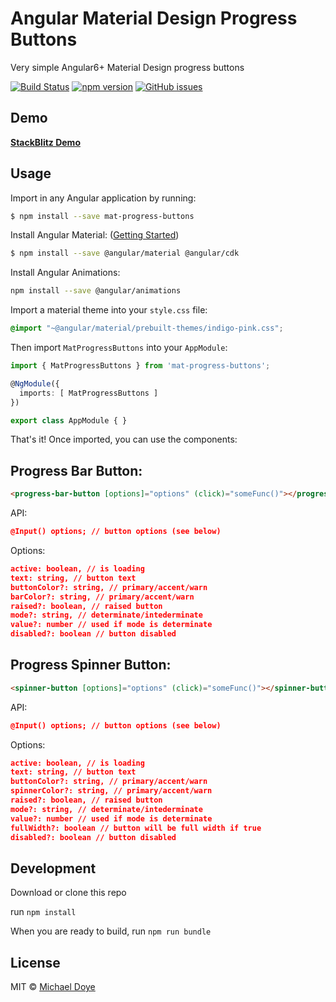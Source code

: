# Angular Material Design Progress Buttons 
Very simple Angular6+ Material Design progress buttons


[![Build Status](https://travis-ci.org/michaeldoye/mat-progress-buttons.svg?branch=master)](https://travis-ci.org/michaeldoye/mat-progress-buttons) [![npm version](https://badge.fury.io/js/mat-progress-buttons.svg)](https://www.npmjs.com/package/mat-progress-buttons)  [![GitHub issues](https://img.shields.io/github/issues/michaeldoye/mat-progress-buttons.svg)](https://github.com/michaeldoye/mat-progress-buttons/issues)

## Demo

[**StackBlitz Demo**](https://stackblitz.com/edit/mat-progress-buttons-demo)


## Usage

Import in any Angular application by running:

```bash
$ npm install --save mat-progress-buttons
```

Install Angular Material: ([Getting Started](https://material.angular.io/guide/getting-started))

```bash
$ npm install --save @angular/material @angular/cdk
```

Install Angular Animations:

```bash
npm install --save @angular/animations
```

Import a material theme into your `style.css` file:

```css
@import "~@angular/material/prebuilt-themes/indigo-pink.css";
```


Then import `MatProgressButtons` into your `AppModule`:

```typescript
import { MatProgressButtons } from 'mat-progress-buttons';

@NgModule({
  imports: [ MatProgressButtons ]
})

export class AppModule { }
```

That's it! Once imported, you can use the components:

## Progress Bar Button:

```html
<progress-bar-button [options]="options" (click)="someFunc()"></progress-bar-button>

```
API:

```json
@Input() options; // button options (see below)
```

Options:

```json
active: boolean, // is loading
text: string, // button text
buttonColor?: string, // primary/accent/warn
barColor?: string, // primary/accent/warn
raised?: boolean, // raised button
mode?: string, // determinate/intederminate
value?: number // used if mode is determinate
disabled?: boolean // button disabled
```

## Progress Spinner Button:

```html 
<spinner-button [options]="options" (click)="someFunc()"></spinner-button>
```

API:

```json
@Input() options; // button options (see below)
```

Options:

```json
active: boolean, // is loading
text: string, // button text
buttonColor?: string, // primary/accent/warn
spinnerColor?: string, // primary/accent/warn
raised?: boolean, // raised button
mode?: string, // determinate/intederminate
value?: number // used if mode is determinate
fullWidth?: boolean // button will be full width if true
disabled?: boolean // button disabled
```

## Development

Download or clone this repo

run `npm install`

When you are ready to build, run `npm run bundle`


## License

MIT © [Michael Doye](mailto:michaeldoye[@]gmail.com)
